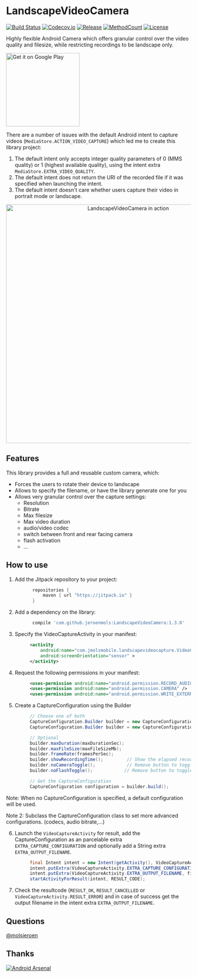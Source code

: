 LandscapeVideoCamera
=====================
[![Build Status][build-status-svg]][build-status-link]
[![Codecov.io][coverage-svg]][coverage-link]
[![Release][jitpack-svg]][jitpack-link]
[![MethodCount][methodcount-svg]][methodcount-link]
[![License][license-svg]][license-link]

Highly flexible Android Camera which offers granular control over the video quality and filesize, while restricting recordings to be landscape only.

<a href="https://play.google.com/store/apps/details?id=com.jmolsmobile.landscapevideocapture_sample&utm_source=global_co&utm_medium=prtnr&utm_content=Mar2515&utm_campaign=PartBadge&pcampaignid=MKT-AC-global-none-all-co-pr-py-PartBadges-Oct1515-1">
  <img alt="Get it on Google Play" width="200"
        src="https://play.google.com/intl/en_us/badges/images/apps/en-play-badge.png" />
</a>

There are a number of issues with the default Android intent to capture videos (`MediaStore.ACTION_VIDEO_CAPTURE`) which led me to create this library project:

1. The default intent only accepts integer quality parameters of 0 (MMS quality) or 1 (highest available quality), using the intent extra `MediaStore.EXTRA_VIDEO_QUALITY`.
2. The default intent does not return the URI of the recorded file if it was specified when launching the intent.
3. The default intent doesn't care whether users capture their video in portrait mode or landscape.

<p align="center">
  <img src="https://raw.githubusercontent.com/JeroenMols/LandscapeVideoCamera/master/screenshots/preview.gif" alt="LandscapeVideoCamera in action" width="650"/>
</p>

## Features

This library provides a full and reusable custom camera, which:

* Forces the users to rotate their device to landscape
* Allows to specify the filename, or have the library generate one for you
* Allows very granular control over the capture settings:
  * Resolution
  * Bitrate
  * Max filesize
  * Max video duration
  * audio/video codec
  * switch between front and rear facing camera
  * flash activation
  * ...

## How to use

1) Add the Jitpack repository to your project:
```groovy
          repositories {
              maven { url "https://jitpack.io" }
          }
```
2) Add a dependency on the library:
```groovy
          compile 'com.github.jeroenmols:LandscapeVideoCamera:1.3.0'
```
3) Specify the VideoCaptureActivity in your manifest:
```xml
         <activity
             android:name="com.jmolsmobile.landscapevideocapture.VideoCaptureActivity"
             android:screenOrientation="sensor" >
         </activity>
```
4) Request the following permissions in your manifest:
```xml
         <uses-permission android:name="android.permission.RECORD_AUDIO" />
         <uses-permission android:name="android.permission.CAMERA" />
         <uses-permission android:name="android.permission.WRITE_EXTERNAL_STORAGE" />
```
5) Create a CaptureConfiguration using the Builder
```java
         // Choose one of both
         CaptureConfiguration.Builder builder = new CaptureConfiguration.Builder(CaptureResolution resolution, CaptureQuality quality);
         CaptureConfiguration.Builder builder = new CaptureConfiguration.Builder(int videoWidth, int videoHeight, int bitrate);

         // Optional
         builder.maxDuration(maxDurationSec);
         builder.maxFileSize(maxFileSizeMb);
         builder.frameRate(framesPerSec);
         builder.showRecordingTime();         // Show the elapsed recording time
         builder.noCameraToggle();            // Remove button to toggle between front and back camera
         builder.noFlashToggle();            // Remove button to toggle flash on/off

         // Get the CaptureConfiguration
         CaptureConfiguration configuration = builder.build();
```
  Note: When no CaptureConfiguration is specified, a default configuration will be used.

  Note 2: Subclass the CaptureConfiguration class to set more advanced configurations. (codecs, audio bitrate,...)

6) Launch the `VideoCaptureActivity` for result, add the CaptureConfiguration as an parcelable extra `EXTRA_CAPTURE_CONFIGURATION` and optionally add a String extra `EXTRA_OUTPUT_FILENAME`.
```java
         final Intent intent = new Intent(getActivity(), VideoCaptureActivity.class);
         intent.putExtra(VideoCaptureActivity.EXTRA_CAPTURE_CONFIGURATION, config);
         intent.putExtra(VideoCaptureActivity.EXTRA_OUTPUT_FILENAME, filename);
         startActivityForResult(intent, RESULT_CODE);
```
7) Check the resultcode (`RESULT_OK`, `RESULT_CANCELLED` or `VideoCaptureActivity.RESULT_ERROR`) and in case of success get the output filename in the intent extra `EXTRA_OUTPUT_FILENAME`.

## Questions
[@molsjeroen](https://twitter.com/molsjeroen)


## Thanks
[![Android Arsenal](https://img.shields.io/badge/Android%20Arsenal-LandscapeVideoCamera-brightgreen.svg?style=flat)](https://android-arsenal.com/details/1/1209)

[build-status-svg]: https://travis-ci.org/JeroenMols/LandscapeVideoCamera.svg?branch=master
[build-status-link]: https://travis-ci.org/JeroenMols/LandscapeVideoCamera
[coverage-svg]: https://codecov.io/github/JeroenMols/LandscapeVideoCamera/coverage.svg?branch=master
[coverage-link]: https://codecov.io/github/JeroenMols/LandscapeVideoCamera?branch=master
[jitpack-svg]: https://jitpack.io/v/jeroenmols/landscapevideocamera.svg
[jitpack-link]: https://jitpack.io/#jeroenmols/LandscapeVideoCamera
[methodcount-svg]: https://img.shields.io/badge/Methodscount-299-e91e63.svg
[methodcount-link]: http://www.methodscount.com/?lib=com.github.JeroenMols%3ALandscapeVideoCamera%3A%2B
[license-svg]: https://img.shields.io/:license-apache-blue.svg?style=flat
[license-link]: https://github.com/JeroenMols/LandscapeVideoCamera/blob/master/LICENSE
